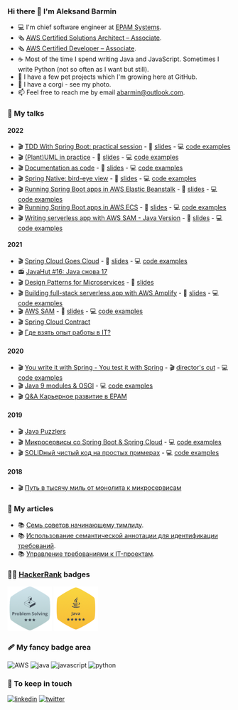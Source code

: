 ### Hi there 👋 I'm Aleksand Barmin

* 💻 I'm chief software engineer at [EPAM Systems](http://epam.com/).
* 🗞 [AWS Certified Solutions Architect – Associate](https://www.credly.com/badges/f37ba42b-3eb4-4104-8103-3c4e2400daa5).
* 🗞 [AWS Certified Developer – Associate](https://www.credly.com/badges/7f2585b8-94a9-4972-9708-7e25dd38af30).
* ☕ Most of the time I spend writing Java and JavaScript. Sometimes I write Python (not so often as I want but still).
* 🚀 I have a few pet projects which I'm growing here at GitHub.
* 🐶 I have a corgi - see my photo.
* 📫 Feel free to reach me by email [abarmin@outlook.com](mailto:abarmin@outlook.com).

### 💼 My talks

#### 2022

* 🎬 [TDD With Spring Boot: practical session](https://www.youtube.com/watch?v=tajcoNYrY0I) - 🌆 [slides](https://github.com/aabarmin/epam-spring-boot-tdd-2022/blob/main/docs/slides.pdf) - 💻 [code examples](https://github.com/aabarmin/epam-spring-boot-tdd-2022)
* 🎬 [(Plant)UML in practice](https://youtu.be/A4vBbr87oxw) - 🌆 [slides](https://github.com/aabarmin/epam-plantuml-in-practice-2022/blob/main/slides/slides.pdf) - 💻 [code examples](https://github.com/aabarmin/epam-plantuml-in-practice-2022)
* 🎬 [Documentation as code](https://youtu.be/gMWzv9k8OfA) - 🌆 [slides](https://github.com/aabarmin/epam-documentation-as-code-examples-2022/blob/main/slides/slides.pdf) - 💻 [code examples](https://github.com/aabarmin/epam-documentation-as-code-examples-2022)
* 🎬 [Spring Native: bird-eye view](https://youtu.be/FD4ksnA5zo4) - 🌆 [slides](https://github.com/aabarmin/epam-spring-native-example-2022/blob/main/slides/slides.pdf) - 💻 [code examples](https://github.com/aabarmin/epam-spring-native-example-2022)
* 🎬 [Running Spring Boot apps in AWS Elastic Beanstalk](https://youtu.be/43ZKitMqjaQ) - 🌆 [slides](./talks/2022/2022-spring-boot-in-elastic-beanstalk.pdf) - 💻 [code examples](https://github.com/aabarmin/epam-eb-example-2022)
* 🎬 [Running Spring Boot apps in AWS ECS](https://www.youtube.com/watch?v=TI0AEQYhbiA) - 🌆 [slides](./talks/2022/2022-spring-boot-in-ecs.pdf) - 💻 [code examples](https://github.com/aabarmin/epam-ecs-java-example-2022)
* 🎬 [Writing serverless app with AWS SAM - Java Version](https://youtu.be/eHqxPifJ9Xg) - 🌆 [slides](./talks/2022/2022-java-and-aws-sam.pdf) - 💻 [code examples](https://github.com/aabarmin/epam-sam-java-example-2022)

#### 2021

* 🎬 [Spring Cloud Goes Cloud](https://youtu.be/4hYeX2WVt68) - 🌆 [slides](https://github.com/aabarmin/aabarmin/blob/main/talks/2021/2021-spring-cloud-goes-cloud.pdf) - 💻 [code examples](https://github.com/aabarmin/epam-spring-cloud-kubernetes-2021)
* 📻 [JavaHut #16: Java снова 17](https://anchor.fm/javahut/episodes/JavaHut-16-Java--17-e17eiba)
* 🎬 [Design Patterns for Microservices](https://youtu.be/24-KpW3oCMw) - 🌆 [slides](https://docs.google.com/presentation/d/15SQ3qWjG_xqcRt8gsUXulXHpAvmqjF0rZ3pRNuQxkSs/edit?usp=sharing)
* 🎬 [Building full-stack serverless app with AWS Amplify](https://youtu.be/Mm2NhBtwLng) - 🌆 [slides](https://docs.google.com/presentation/d/13SGfL0CzqeE5yHbo_YrxzngjUtXz0pizAUkM3Wl9mx4/edit?usp=sharing) - 💻 [code examples](https://github.com/aabarmin/corgigram)
* 🎬 [AWS SAM](https://youtu.be/U1k0YGOmxBo) - 🌆 [slides](https://docs.google.com/presentation/d/1M3rqKS7eyWBk0mSpl-gRPeLGtIZbmWNZ69m6Lfk0csA/edit?usp=sharing) - 💻 [code examples](https://github.com/aabarmin/aws-sam-example)
* 🎬 [Spring Cloud Contract](https://youtu.be/YcDEfb8BYyE)
* 🎬 [Где взять опыт работы в IT?](https://youtu.be/w_UtoQmfko0)

#### 2020

* 🎬 [You write it with Spring - You test it with Spring](https://youtu.be/Ysh_jmEW6L0) - 🎬 [director's cut](https://youtu.be/alDo8_8f-DE) - 💻 [code examples](https://github.com/aabarmin/epam-spring-testing)
* 🎬 [Java 9 modules & OSGI](https://youtu.be/hemFuuAtdhE) - 💻 [code examples](https://github.com/aabarmin/epam-java-osgi-techtalk/branches)
* 🎬 [Q&A Карьерное развитие в EPAM](https://vk.com/videos-58536976?z=video-58536976_456239041)

#### 2019

* 🎬 [Java Puzzlers](https://youtu.be/HC-0urj5UTg)
* 🎬 [Микросервисы со Spring Boot & Spring Cloud](https://youtu.be/2yAbbsuNBPc) - 💻 [code examples](https://github.com/aabarmin/epam-dsc-2019)
* 🎬 [SOLIDный чистый код на простых примерах](https://www.youtube.com/watch?v=StWB7NJjPZc) - 💻 [code examples](https://github.com/aabarmin/epam-techtrain2019)

#### 2018

* 🎬 [Путь в тысячу миль от монолита к микросервисам](https://youtu.be/D4JfXA7TToY)

### 📘 My articles

* 📚 [Семь советов начинающему тимлиду](https://klever.blog/tips-for-team-leaders/).
* 📚 [Использование семантической аннотации для идентификации требований](https://habr.com/en/post/126248/).
* 📚 [Управление требованиями к IT-проектам](https://habr.com/en/post/114571/).

### 🧑‍💻 [HackerRank](https://www.hackerrank.com/ABarmin) badges

![HackerRank Problem Solving](https://raw.githubusercontent.com/aabarmin/aabarmin/main/images/hackerrank/hackerrank-problem-solving.png)
![HackerRank Java](https://raw.githubusercontent.com/aabarmin/aabarmin/main/images/hackerrank/hackerrank-java.png)

### 🩹 My fancy badge area

![AWS](https://img.shields.io/static/v1?logo=amazon&style=for-the-badge&label=AWS&message=advanced)
![java](https://img.shields.io/static/v1?logo=java&style=for-the-badge&label=java&message=advanced)
![javascript](https://img.shields.io/static/v1?logo=javascript&style=for-the-badge&label=Javascript&message=advanced)
![python](https://img.shields.io/static/v1?logo=python&style=for-the-badge&label=python&message=intermediate)

### 🤝 To keep in touch

[ ![linkedin](https://img.shields.io/static/v1?logo=linkedin&style=for-the-badge&label=linkedin&message=abarmin)](https://www.linkedin.com/in/abarmin/)
[ ![twitter](https://img.shields.io/static/v1?logo=twitter&style=for-the-badge&label=twitter&message=alexbarmin)](https://twitter.com/AlexBarmin)
